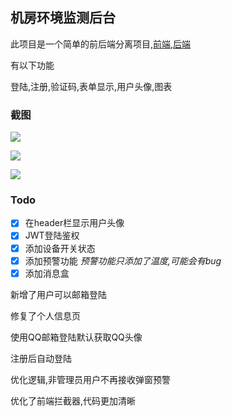 ## 机房环境监测后台

此项目是一个简单的前后端分离项目,[前端](https://github.com/yujianyasuo/server_room_vue),[后端](https://github.com/yujianyasuo/server_room)

有以下功能

登陆,注册,验证码,表单显示,用户头像,图表

### 截图

![](https://raw.githubusercontent.com/yujianyasuo/server_room_vue/master/src/screenshots/img.png)

![](https://raw.githubusercontent.com/yujianyasuo/server_room_vue/master/src/screenshots/img_1.png)

![](https://raw.githubusercontent.com/yujianyasuo/server_room_vue/master/src/screenshots/img_2.png)

### Todo

- [x] 在header栏显示用户头像
- [x] JWT登陆鉴权
- [x] 添加设备开关状态
- [x] 添加预警功能
*预警功能只添加了温度,可能会有bug*
- [x] 添加消息盒

新增了用户可以邮箱登陆

修复了个人信息页

使用QQ邮箱登陆默认获取QQ头像

注册后自动登陆

优化逻辑,非管理员用户不再接收弹窗预警

优化了前端拦截器,代码更加清晰
